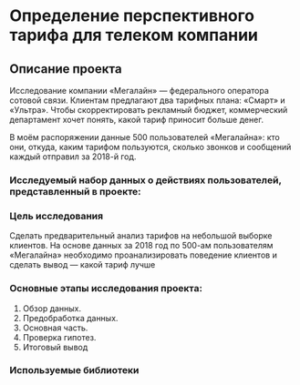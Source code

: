 # Определение перспективного тарифа для телеком компании

## Описание проекта
Исследование компании «Мегалайн» — федерального оператора сотовой связи. Клиентам предлагают два тарифных плана: «Смарт» и «Ультра». Чтобы скорректировать рекламный бюджет, коммерческий департамент хочет понять, какой тариф приносит больше денег.

В моём распоряжении данные 500 пользователей «Мегалайна»: кто они, откуда, каким тарифом пользуются, сколько звонков и сообщений каждый отправил за 2018-й год.

### Исследуемый набор данных о действиях пользователей, представленный в проекте:


### Цель исследования
Сделать предварительный анализ тарифов на небольшой выборке клиентов. На основе данных за 2018 год по 500-ам пользователям «Мегалайна» необходимо проанализировать поведение клиентов и сделать вывод — какой тариф лучше

### Основные этапы исследования проекта:
1. Обзор данных.
2. Предобработка данных.
3. Основная часть.
4. Проверка гипотез. 
5. Итоговый вывод

### Используемые библиотеки

